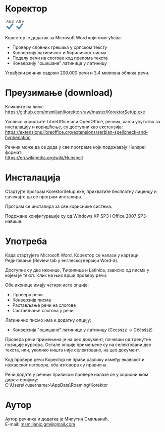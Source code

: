 
# Коректор
![Ћирилица](https://raw.githubusercontent.com/msmiljan/korektor/master/src/Korektor/SpellCheck_Cir.png "Ћирилица")![Latinica](https://raw.githubusercontent.com/msmiljan/korektor/master/src/Korektor/SpellCheck_Lat.png "Latinica")

Коректор је додатак за Microsoft Word који омогућава:
 - Проверу словних грешака у српском тексту
 - Конверзију латиничног и ћириличног писма
 - Поделу речи на слогове код прелома текста
 - Конверзију &#34;ошишане&#34; латинице у латиницу

Уграђени речник садржи 200.000 речи и 3,4 милиона облика речи.
 
# Преузимање (download)

Кликните на линк:<br>https://github.com/msmiljan/korektor/raw/master/KorektorSetup.exe

Уколико користите LibreOffice или OpenOffice, речник, као и упутство за инсталацију и коришћење, су доступни као екстензија:<br>https://extensions.libreoffice.org/extensions/serbian-spellcheck-and-hyphenation

Речник може да се дода у све програме који подржавају Hunspell формат:<br>https://en.wikipedia.org/wiki/Hunspell

# Инсталација

Стартујте програм KorektorSetup.exe, прихватите бесплатну лиценцу и сачекајте да се програм инсталира. 

Програм се инсталира за све кориснике система.

Подржане конфигурације су од Windows XP SP3 i Office 2007 SP3 навише.

# Употреба

Када стартујете Microsoft Word, Коректор се налази у картици Редиговање (Review tab у енглеској верзији Word-а). 

Доступне су две иконице, Ћирилица и Latinica, зависно од писма у којем је текст. Клик на њих врши проверу речи.

Обе иконице имају четири исте опције:
 - Провера речи
 - Конверзија писма
 - Растављање речи на слогове
 - Састављање слогова у речи
 
Латинично писмо има и додатну опцију: 
 - Конверзија &#34;ошишане&#34; латинице у латиницу (Cccsszz → Cčćsšzž)

Провера речи примењена је на цео документ, почевши од тренутне позиције курсора. Остале опције примењене су на селектовани део текста, или, уколико ништа није селектовано, на цео документ.

Код провере речи Коректор не прави разлику између екавског и ијекавског изговора, оба изговора су правилна.

Речи додате у речник приликом провере налазе се у корисничком директоријуму:<br>C:\Users\\<username\>\AppData\Roaming\Korektor

# Аутор

Аутор речника и додатка је Милутин Смиљанић.<br>E-mail: msmiljanic.gm@gmail.com
